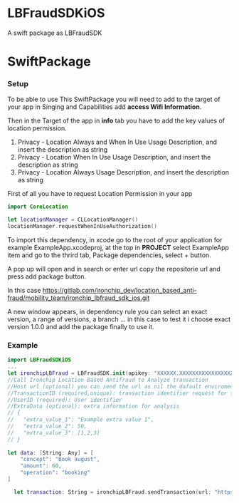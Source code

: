 # LBFraudSDKiOS

A swift package as LBFraudSDK

# SwiftPackage

### Setup
To be able to use This SwiftPackage you will need to add to the target of your app in Singing and Capabilities add **access Wifi Information**.

Then in the Target of the app in **info** tab you have to add the key values of location permission.

1. Privacy - Location Always and When In Use Usage Description, and insert the description as string
2. Privacy - Location When In Use Usage Description, and insert the description as string
3. Privacy - Location Always Usage Description, and insert the description as string

First of all you have to request Location Permission in your app

```swift
import CoreLocation

let locationManager = CLLocationManager()
locationManager.requestWhenInUseAuthorization()
``` 

To import this dependency, in xcode go to the root of your application for example ExampleApp.xcodeproj, at the top in **PROJECT** select ExampleApp item and go to the thrird tab, Package dependencies, select + button.

A pop up will open and in search or enter url copy the repositorie url and press add package button.

In this case https://gitlab.com/ironchip_dev/location_based_anti-fraud/mobility_team/ironchip_lbfraud_sdk_ios.git

A new window appears, in dependency rule you can select an exact version, a range of versions, a branch ... in this case to test it i choose exact version 1.0.0 and add the package finally to use it.

### Example
```swift
import LBFraudSDKiOS
...
let ironchipLBFraud = LBFraudSDK.init(apikey: "XXXXXX.XXXXXXXXXXXXXXXXXXXXXXXXXXXXXXXXXXXXXXXX")
//Call Ironchip Location Based Antifraud to Analyze transaction
//Host url (optional) you can send the url as nil the dafault enviroment was setted as production.
//TransactionID (required,unique): transaction identifier request for fraud results
//UserID (required): User identifier
//ExtraData (optional): extra information for analysis 
// {
//   "extra_value_1": "Example extra value 1",
//   "extra_value_2": 50,
//   "extra_value_3": [1,2,3]
// }
 
let data: [String: Any] = [
    "concept": "Book august",
    "amount": 60,
    "operation": "booking"
]

  let transaction: String = ironchipLBFraud.sendTransaction(url: "https://testing.transaction.lbfraud.ironchip.com/transaction", transactionId: "random_identifier_generated", userId: "john.doe@gmail.com", extraData: data)
```

